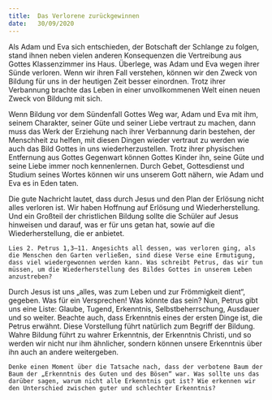 ```yaml
---
title:  Das Verlorene zurückgewinnen
date:   30/09/2020
---
```


Als Adam und Eva sich entschieden, der Botschaft der Schlange zu folgen, stand ihnen neben vielen anderen Konsequenzen die Vertreibung aus Gottes Klassenzimmer ins Haus. Überlege, was Adam und Eva wegen ihrer Sünde verloren. Wenn wir ihren Fall verstehen, können wir den Zweck von Bildung für uns in der heutigen Zeit besser einordnen. Trotz ihrer Verbannung brachte das Leben in einer unvollkommenen Welt einen neuen Zweck von Bildung mit sich.

Wenn Bildung vor dem Sündenfall Gottes Weg war, Adam und Eva mit ihm, seinem Charakter, seiner Güte und seiner Liebe vertraut zu machen, dann muss das Werk der Erziehung nach ihrer Verbannung darin bestehen, der Menschheit zu helfen, mit diesen Dingen wieder vertraut zu werden wie auch das Bild Gottes in uns wiederherzustellen. Trotz ihrer physischen Entfernung aus Gottes Gegenwart können Gottes Kinder ihn, seine Güte und seine Liebe immer noch kennenlernen. Durch Gebet, Gottesdienst und Studium seines Wortes können wir uns unserem Gott nähern, wie Adam und Eva es in Eden taten.

Die gute Nachricht lautet, dass durch Jesus und den Plan der Erlösung nicht alles verloren ist. Wir haben Hoffnung auf Erlösung und Wiederherstellung. Und ein Großteil der christlichen Bildung sollte die Schüler auf Jesus hinweisen und darauf, was er für uns getan hat, sowie auf die Wiederherstellung, die er anbietet.

`Lies 2. Petrus 1,3–11. Angesichts all dessen, was verloren ging, als die Menschen den Garten verließen, sind diese Verse eine Ermutigung, dass viel wiedergewonnen werden kann. Was schreibt Petrus, das wir tun müssen, um die Wiederherstellung des Bildes Gottes in unserem Leben anzustreben?`

Durch Jesus ist uns „alles, was zum Leben und zur Frömmigkeit dient“, gegeben. Was für ein Versprechen! Was könnte das sein? Nun, Petrus gibt uns eine Liste: Glaube, Tugend, Erkenntnis, Selbstbeherrschung, Ausdauer und so weiter. Beachte auch, dass Erkenntnis eines der ersten Dinge ist, die Petrus erwähnt. Diese Vorstellung führt natürlich zum Begriff der Bildung. Wahre Bildung führt zu wahrer Erkenntnis, der Erkenntnis Christi, und so werden wir nicht nur ihm ähnlicher, sondern können unsere Erkenntnis über ihn auch an andere weitergeben.

`Denke einen Moment über die Tatsache nach, dass der verbotene Baum der Baum der „Erkenntnis des Guten und des Bösen“ war. Was sollte uns das darüber sagen, warum nicht alle Erkenntnis gut ist? Wie erkennen wir den Unterschied zwischen guter und schlechter Erkenntnis?`